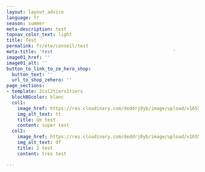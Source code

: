 ```yaml
---
layout: layout_advice
language: fr
season: summer
meta-description: test
topnav_color_text: light
title: Test
permalink: fr/ete/conseil/test
meta-title: 'test                                            '
image01_href: ''
image01_alt: ''
button_to_link_to_ze_hero_shop:
  button_text: ''
  url_to_shop_zehero: ''
page_sections:
- template: 2col2tiers1tiers
  blockBGcolor: blanc
  col1:
    image_href: https://res.cloudinary.com/deddrj0yb/image/upload/v1655304691/website/summer/IMG_9116.jpg
    img_alt_text: tt
    title: Un test
    content: super test
  col2:
    image_href: https://res.cloudinary.com/deddrj0yb/image/upload/v1655304674/website/summer/IMG_9129.jpg
    img_alt_text: df
    title: 2 test
    content: tres test

---
```

